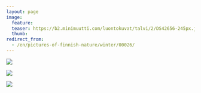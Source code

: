 ```yaml
---
layout: page
image:
  feature:
  teaser: https://b2.minimuutti.com/luontokuvat/talvi/2/DS42656-245px.jpg
  thumb:
redirect_from:
  - /en/pictures-of-finnish-nature/winter/00026/
---
```


![](https://b2.minimuutti.com/luontokuvat/talvi/2/DS42651-800px.jpg)

![](https://b2.minimuutti.com/luontokuvat/talvi/2/DS42653-800px.jpg)

![](https://b2.minimuutti.com/luontokuvat/talvi/2/DS42656-800px.jpg)
